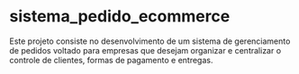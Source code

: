 # sistema_pedido_ecommerce
Este projeto consiste no desenvolvimento de um sistema de gerenciamento de pedidos voltado para empresas que desejam organizar e centralizar o controle de clientes, formas de pagamento e entregas.
